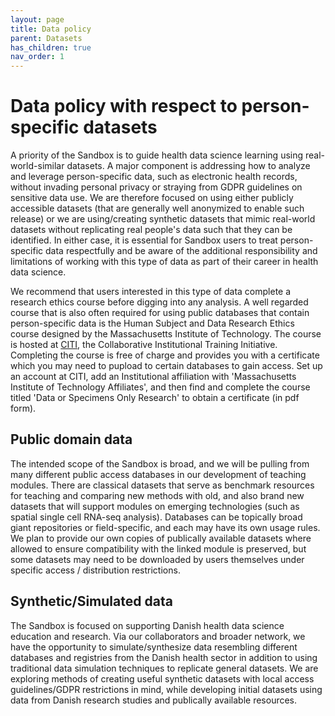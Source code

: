 ```yaml
---
layout: page
title: Data policy
parent: Datasets
has_children: true
nav_order: 1
---
```


# Data policy with respect to person-specific datasets

A priority of the Sandbox is to guide health data science learning using real-world-similar datasets. A major component is addressing how to analyze and leverage person-specific data, such as electronic health records, without invading personal privacy or straying from GDPR guidelines on sensitive data use. We are therefore focused on using either publicly accessible datasets (that are generally well anonymized to enable such release) or we are using/creating synthetic datasets that mimic real-world datasets without replicating real people's data such that they can be identified. In either case, it is essential for Sandbox users to treat person-specific data respectfully and be aware of the additional responsibility and limitations of working with this type of data as part of their career in health data science.

We recommend that users interested in this type of data complete a research ethics course before digging into any analysis. A well regarded course that is also often required for using public databases that contain person-specific data is the Human Subject and Data Research Ethics course designed by the Massachusetts Institute of Technology. The course is hosted at [CITI](https://about.citiprogram.org/), the Collaborative Institutional Training Initiative. Completing the course is free of charge and provides you with a certificate which you may need to pupload to certain databases to gain access. Set up an account at CITI, add an Institutional affiliation with 'Massachusetts Institute of Technology Affiliates', and then find and complete the course titled 'Data or Specimens Only Research' to obtain a certificate (in pdf form). 

## Public domain data
The intended scope of the Sandbox is broad, and we will be pulling from many different public access databases in our development of teaching modules. There are classical datasets that serve as benchmark resources for teaching and comparing new methods with old, and also brand new datasets that will support modules on emerging technologies (such as spatial single cell RNA-seq analysis). Databases can be topically broad giant repositories or field-specific, and each may have its own usage rules. We plan to provide our own copies of publically available datasets where allowed to ensure compatibility with the linked module is preserved, but some datasets may need to be downloaded by users themselves under specific access / distribution restrictions.

## Synthetic/Simulated data
The Sandbox is focused on supporting Danish health data science education and research. Via our collaborators and broader network, we have the opportunity to simulate/synthesize data resembling different databases and registries from the Danish health sector in addition to using traditional data simulation techniques to replicate general datasets. We are exploring methods of creating useful synthetic datasets with local access guidelines/GDPR restrictions in mind, while developing initial datasets using data from Danish research studies and publically available resources.


